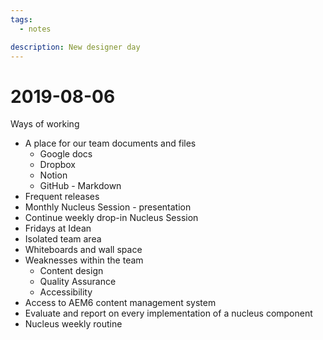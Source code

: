 ```yaml
---
tags:
  - notes

description: New designer day
---
```


# 2019-08-06

Ways of working

- A place for our team documents and files
  - Google docs
  - Dropbox
  - Notion
  - GitHub - Markdown
- Frequent releases
- Monthly Nucleus Session - presentation
- Continue weekly drop-in Nucleus Session
- Fridays at Idean
- Isolated team area
- Whiteboards and wall space
- Weaknesses within the team
  - Content design
  - Quality Assurance
  - Accessibility
- Access to AEM6 content management system
- Evaluate and report on every implementation of a nucleus component
- Nucleus weekly routine
